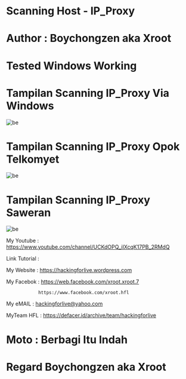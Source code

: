 # Scanning Host - IP_Proxy 

# Author : Boychongzen aka Xroot

# Tested  Windows Working

# Tampilan Scanning IP_Proxy Via Windows
![be](https://raw.githubusercontent.com/boychongzen18/IP-Scanner/master/cmd.jpg)
# Tampilan Scanning IP_Proxy Opok Telkomyet
![be](https://raw.githubusercontent.com/boychongzen18/IP-Scanner/master/ip.jpg)
# Tampilan Scanning IP_Proxy Saweran
![be](https://raw.githubusercontent.com/boychongzen18/IP-Scanner/master/sawer.jpg)

My Youtube    : https://www.youtube.com/channel/UCKdOPQ_iIXcqK17PB_2RMdQ

Link Tutorial :

My Website    : https://hackingforlive.wordpress.com

My Facebok    : https://web.facebook.com/xroot.xroot.7

                https://www.facebook.com/xroot.hfl

My eMAIL      : hackingforlive@yahoo.com

MyTeam HFL    : https://defacer.id/archive/team/hackingforlive

# Moto : Berbagi Itu Indah

# Regard Boychongzen aka Xroot
